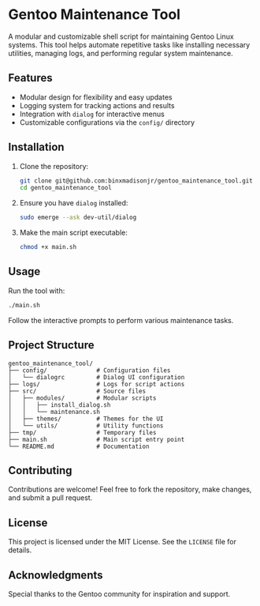 # Gentoo Maintenance Tool

A modular and customizable shell script for maintaining Gentoo Linux systems. This tool helps automate repetitive tasks like installing necessary utilities, managing logs, and performing regular system maintenance.

## Features

- Modular design for flexibility and easy updates
- Logging system for tracking actions and results
- Integration with `dialog` for interactive menus
- Customizable configurations via the `config/` directory

## Installation

1. Clone the repository:
   ```bash
   git clone git@github.com:binxmadisonjr/gentoo_maintenance_tool.git
   cd gentoo_maintenance_tool
   ```

2. Ensure you have `dialog` installed:
   ```bash
   sudo emerge --ask dev-util/dialog
   ```

3. Make the main script executable:
   ```bash
   chmod +x main.sh
   ```

## Usage

Run the tool with:
```bash
./main.sh
```

Follow the interactive prompts to perform various maintenance tasks.

## Project Structure

```plaintext
gentoo_maintenance_tool/
├── config/              # Configuration files
│   └── dialogrc         # Dialog UI configuration
├── logs/                # Logs for script actions
├── src/                 # Source files
│   ├── modules/         # Modular scripts
│   │   ├── install_dialog.sh
│   │   └── maintenance.sh
│   ├── themes/          # Themes for the UI
│   └── utils/           # Utility functions
├── tmp/                 # Temporary files
├── main.sh              # Main script entry point
└── README.md            # Documentation
```

## Contributing

Contributions are welcome! Feel free to fork the repository, make changes, and submit a pull request.

## License

This project is licensed under the MIT License. See the `LICENSE` file for details.

## Acknowledgments

Special thanks to the Gentoo community for inspiration and support.
